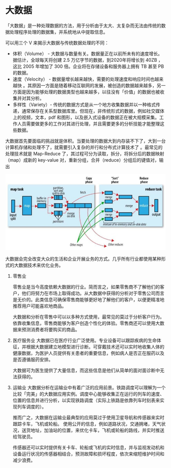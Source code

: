 ﻿# 大数据
「大数据」是一种处理数据的方法，用于分析由于太大、太复杂而无法由传统的数据处理程序处理的数据集，并系统地从中提取信息。

可以用三个 V 来揭示大数据与传统数据处理的不同：

* 体积（Volume） -  大数据与数量有关。数据量正在以前所未有的速度增长。据估计，全球每天将创建 2.5 万亿字节的数据，到2020年将增长到 40ZB ，这比 2005 年增加了 300 倍。企业将在存储设备和服务器上拥有 TB 甚至 PB 的数据。
* 速度（Velocity） -   数据量增长越来越快，需要的处理速度和响应时间也越来越快 。其原因一方面是随着移动互联网的发展，被创造的数据越来越多，另一方面是因为能够处理的数据类型也越来越多，以往没有「价值」的数据也被收集并对其分析。
* 多样性（Variety）-  传统的数据方式是从一个地方收集数据并以一种格式传递，通常保存在关系型数据库里。但现在，非传统形式的数据，例如社交媒体上的视频，文本，pdf 和图形，以及嵌入式设备的数据正在被大规模采集。工作人员需要做更多的工作对其进行处理，并且需要更多的分析技能才能整理这些数据。

大数据首先要面临的挑战就是体积。当要处理的数据大到内存装不下了，大到一台计算机存储和处理不了，就需要引入复杂的并行和分布式计算技术了 。最常见的处理技术就是 Map-Reduce 了，其过程可分为读取，拆分，将拆分后的数据映射（map）成新的 key-value 对，重新分组，合并（reduce）分组后的键值对，输出

![](hw2_p1.jpg)



大数据会完全改变大众的生活和企业开展业务的方式。几乎所有行业都使用某种形式的大数据技术来优化业务。

1. 零售业
	
	零售业是当今高度依赖大数据的行业。简而言之，如果零售商不了解他们的客户，他们将努力在市场上取得成功。从大数据中获得的分析对于零售公司而言是无价的。此类信息可确保零售商能够更好地了解他们的客户，以便更精准地推荐用户可能喜欢地商品。
	
	大数据和分析在零售中可以以多种方式使用，最常见的莫过于分析客户行为。依靠收集信息，零售商能够为客户创造个性化的体验。零售商还可以使用大数据来预测消费者将要购买的商品。
	
2.  医疗服务业
    大数据已在医疗行业广泛使用。专业设备可以跟踪疾病的生命体征，并根据大数据建立地模型进行诊断。可穿戴技术还可以实时地收集人体的健康数据，为医护人员提供有关患者的重要信息，例如病人是否正在服药以及是否遵循服药安排。

    大数据可为医生提供了大量信息，而这些信息是他们从简单的面对面诊断中无法获得的。

3.  运输业
    大数据分析在运输业中有着广泛的应用前景。铁路调度可以理解为一个比较「完美」的大数据应用实例。调度中心能够收集正在运行的列车的速度、位置的信息并进行分析，以实现铁路调度（实际上铁路是依靠列车时刻表来实现列车调度的）。

    推而广之，大数据在运输业最典型的应用莫过于使用卫星导航和传感器来实时跟踪卡车，飞机或轮船。 使用公开的信息，例如道路状况，交通拥堵，天气状况，送货地址，加油站的位置，来优化卡车，飞机或轮船的路线，并实时推送给驾驶员。

    传感器还可以实时提供有关卡车、轮船或飞机的实时信息，并与监视发动机和设备运行状况的传感器相结合，预测故障和损坏程度，依次来缩短维护时间和减少浪费。